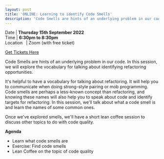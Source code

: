 ```yaml
---
layout: post
title: 'ONLINE: Learning to identify Code Smells'
description: 'Code Smells are hints of an underlying problem in our code. In this session we will explore the vocabulary for talking about identifying refactoring opportunities.'
---
```


Date | **Thursday 15th September 2022** <br>
Time | **6:30pm to 8:30pm**<br>
Location &nbsp; | Zoom (with free ticket)

[Get Tickets Here](https://www.eventbrite.co.uk/e/codecraft-learning-to-identify-code-smells-tickets-412326107487)

Code Smells are hints of an underlying problem in our code. In this session, we will explore the vocabulary for talking about identifying refactoring opportunities.

It's helpful to have a vocabulary for talking about refactoring. It will help you to communicate when doing strong-style pairing or mob programming. Code smells are perhaps a less-known concept than refactoring, and knowing these names will also help you to speak about code and identify targets for refactoring. In this session, we'll talk about what a code smell is and learn the names of some common ones.

Once we've explored smells, we'll have a short lean coffee session to discuss other topics to do with code quality.

**Agenda**

- Learn what code smells are
- Exercise: Find code smells
- Lean Coffee on the topic of code quality
